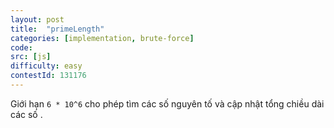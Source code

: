 ```yaml
---
layout: post
title:  "primeLength"
categories: [implementation, brute-force]
code: 
src: [js]
difficulty: easy
contestId: 131176
---
```


Giới hạn `6 * 10^6` cho phép tìm các số nguyên tố  và cập nhật tổng chiều dài các số .

